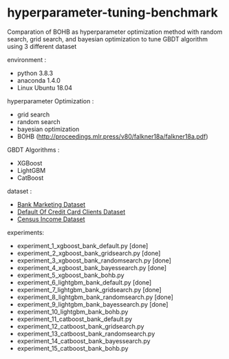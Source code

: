 # hyperparameter-tuning-benchmark
Comparation of BOHB as hyperparameter optimization method with random search, grid search, and bayesian optimization to tune GBDT algorithm using 3 different dataset 

environment : 
- python 3.8.3
- anaconda 1.4.0
- Linux Ubuntu 18.04 

hyperparameter Optimization : 
- grid search
- random search
- bayesian optimization 
- BOHB (http://proceedings.mlr.press/v80/falkner18a/falkner18a.pdf) 

GBDT Algorithms : 
- XGBoost 
- LightGBM
- CatBoost 

dataset : 
- [Bank Marketing Dataset](https://archive.ics.uci.edu/ml/datasets/Bank+Marketing)
- [Default Of Credit Card Clients Dataset](https://archive.ics.uci.edu/ml/datasets/default+of+credit+card+clients)
- [Census Income Dataset](http://archive.ics.uci.edu/ml/datasets/Census+Income)

experiments:
- experiment_1_xgboost_bank_default.py [done]
- experiment_2_xgboost_bank_gridsearch.py [done]
- experiment_3_xgboost_bank_randomsearch.py [done]
- experiment_4_xgboost_bank_bayessearch.py [done]
- experiment_5_xgboost_bank_bohb.py
- experiment_6_lightgbm_bank_default.py [done]
- experiment_7_lightgbm_bank_gridsearch.py [done]
- experiment_8_lightgbm_bank_randomsearch.py [done]
- experiment_9_lightgbm_bank_bayessearch.py [done]
- experiment_10_lightgbm_bank_bohb.py
- experiment_11_catboost_bank_default.py 
- experiment_12_catboost_bank_gridsearch.py 
- experiment_13_catboost_bank_randomsearch.py 
- experiment_14_catboost_bank_bayessearch.py
- experiment_15_catboost_bank_bohb.py

